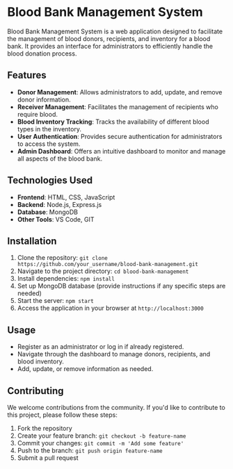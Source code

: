 # Blood Bank Management System

Blood Bank Management System is a web application designed to facilitate the management of blood donors, recipients, and inventory for a blood bank. It provides an interface for administrators to efficiently handle the blood donation process.

## Features

- **Donor Management**: Allows administrators to add, update, and remove donor information.
- **Receiver Management**: Facilitates the management of recipients who require blood.
- **Blood Inventory Tracking**: Tracks the availability of different blood types in the inventory.
- **User Authentication**: Provides secure authentication for administrators to access the system.
- **Admin Dashboard**: Offers an intuitive dashboard to monitor and manage all aspects of the blood bank.

## Technologies Used

- **Frontend**: HTML, CSS, JavaScript
- **Backend**: Node.js, Express.js
- **Database**: MongoDB
- **Other Tools**: VS Code, GIT

## Installation

1. Clone the repository: `git clone https://github.com/your_username/blood-bank-management.git`
2. Navigate to the project directory: `cd blood-bank-management`
3. Install dependencies: `npm install`
4. Set up MongoDB database (provide instructions if any specific steps are needed)
5. Start the server: `npm start`
6. Access the application in your browser at `http://localhost:3000`

## Usage

- Register as an administrator or log in if already registered.
- Navigate through the dashboard to manage donors, recipients, and blood inventory.
- Add, update, or remove information as needed.

## Contributing

We welcome contributions from the community. If you'd like to contribute to this project, please follow these steps:

1. Fork the repository
2. Create your feature branch: `git checkout -b feature-name`
3. Commit your changes: `git commit -m 'Add some feature'`
4. Push to the branch: `git push origin feature-name`
5. Submit a pull request


